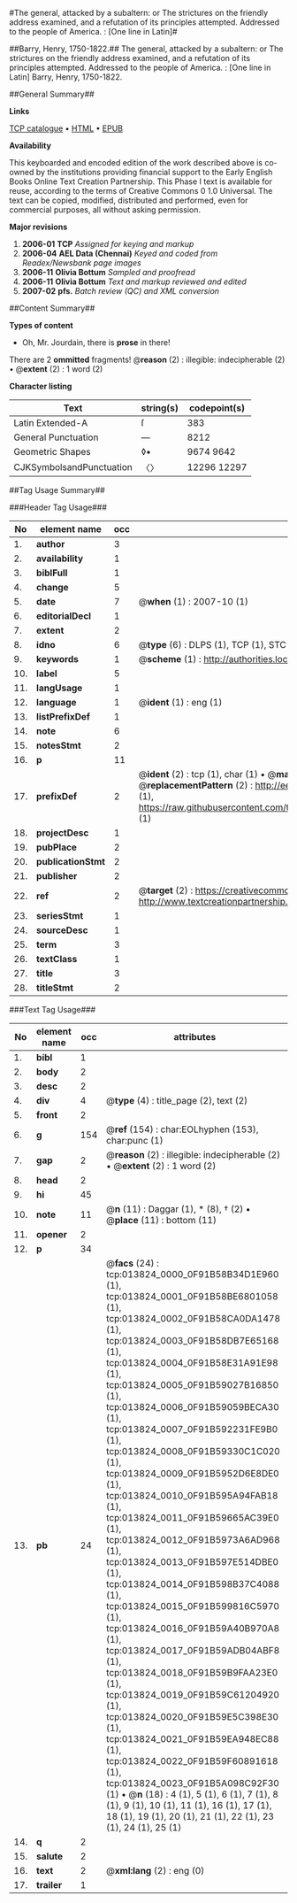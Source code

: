 #The general, attacked by a subaltern: or The strictures on the friendly address examined, and a refutation of its principles attempted. Addressed to the people of America. : [One line in Latin]#

##Barry, Henry, 1750-1822.##
The general, attacked by a subaltern: or The strictures on the friendly address examined, and a refutation of its principles attempted. Addressed to the people of America. : [One line in Latin]
Barry, Henry, 1750-1822.

##General Summary##

**Links**

[TCP catalogue](http://www.ota.ox.ac.uk/tcp/)  • 
[HTML](http://tei.it.ox.ac.uk/tcp/Texts-HTML/free/N10/N10923.html)  • 
[EPUB](http://tei.it.ox.ac.uk/tcp/Texts-EPUB/free/N10/N10923.epub)

**Availability**

This keyboarded and encoded edition of the
	       work described above is co-owned by the institutions
	       providing financial support to the Early English Books
	       Online Text Creation Partnership. This Phase I text is
	       available for reuse, according to the terms of Creative
	       Commons 0 1.0 Universal. The text can be copied,
	       modified, distributed and performed, even for
	       commercial purposes, all without asking permission.

**Major revisions**

1. __2006-01__ __TCP__ *Assigned for keying and markup*
1. __2006-04__ __AEL Data (Chennai)__ *Keyed and coded from Readex/Newsbank page images*
1. __2006-11__ __Olivia Bottum__ *Sampled and proofread*
1. __2006-11__ __Olivia Bottum__ *Text and markup reviewed and edited*
1. __2007-02__ __pfs.__ *Batch review (QC) and XML conversion*

##Content Summary##

**Types of content**

  * Oh, Mr. Jourdain, there is **prose** in there!

There are 2 **ommitted** fragments! 
 @__reason__ (2) : illegible: indecipherable (2)  •  @__extent__ (2) : 1 word (2)

**Character listing**


|Text|string(s)|codepoint(s)|
|---|---|---|
|Latin Extended-A|ſ|383|
|General Punctuation|—|8212|
|Geometric Shapes|◊▪|9674 9642|
|CJKSymbolsandPunctuation|〈〉|12296 12297|

##Tag Usage Summary##

###Header Tag Usage###

|No|element name|occ|attributes|
|---|---|---|---|
|1.|__author__|3||
|2.|__availability__|1||
|3.|__biblFull__|1||
|4.|__change__|5||
|5.|__date__|7| @__when__ (1) : 2007-10 (1)|
|6.|__editorialDecl__|1||
|7.|__extent__|2||
|8.|__idno__|6| @__type__ (6) : DLPS (1), TCP (1), STC (1), NOTIS (1), IMAGE-SET (1), EVANS-CITATION (1)|
|9.|__keywords__|1| @__scheme__ (1) : http://authorities.loc.gov/ (1)|
|10.|__label__|5||
|11.|__langUsage__|1||
|12.|__language__|1| @__ident__ (1) : eng (1)|
|13.|__listPrefixDef__|1||
|14.|__note__|6||
|15.|__notesStmt__|2||
|16.|__p__|11||
|17.|__prefixDef__|2| @__ident__ (2) : tcp (1), char (1)  •  @__matchPattern__ (2) : ([0-9\-]+):([0-9IVX]+) (1), (.+) (1)  •  @__replacementPattern__ (2) : http://eebo.chadwyck.com/downloadtiff?vid=$1&page=$2 (1), https://raw.githubusercontent.com/textcreationpartnership/Texts/master/tcpchars.xml#$1 (1)|
|18.|__projectDesc__|1||
|19.|__pubPlace__|2||
|20.|__publicationStmt__|2||
|21.|__publisher__|2||
|22.|__ref__|2| @__target__ (2) : https://creativecommons.org/publicdomain/zero/1.0/ (1), http://www.textcreationpartnership.org/docs/. (1)|
|23.|__seriesStmt__|1||
|24.|__sourceDesc__|1||
|25.|__term__|3||
|26.|__textClass__|1||
|27.|__title__|3||
|28.|__titleStmt__|2||


###Text Tag Usage###

|No|element name|occ|attributes|
|---|---|---|---|
|1.|__bibl__|1||
|2.|__body__|2||
|3.|__desc__|2||
|4.|__div__|4| @__type__ (4) : title_page (2), text (2)|
|5.|__front__|2||
|6.|__g__|154| @__ref__ (154) : char:EOLhyphen (153), char:punc (1)|
|7.|__gap__|2| @__reason__ (2) : illegible: indecipherable (2)  •  @__extent__ (2) : 1 word (2)|
|8.|__head__|2||
|9.|__hi__|45||
|10.|__note__|11| @__n__ (11) : Daggar (1), * (8), † (2)  •  @__place__ (11) : bottom (11)|
|11.|__opener__|2||
|12.|__p__|34||
|13.|__pb__|24| @__facs__ (24) : tcp:013824_0000_0F91B58B34D1E960 (1), tcp:013824_0001_0F91B58BE6801058 (1), tcp:013824_0002_0F91B58CA0DA1478 (1), tcp:013824_0003_0F91B58DB7E65168 (1), tcp:013824_0004_0F91B58E31A91E98 (1), tcp:013824_0005_0F91B59027B16850 (1), tcp:013824_0006_0F91B59059BECA30 (1), tcp:013824_0007_0F91B592231FE9B0 (1), tcp:013824_0008_0F91B59330C1C020 (1), tcp:013824_0009_0F91B5952D6E8DE0 (1), tcp:013824_0010_0F91B595A94FAB18 (1), tcp:013824_0011_0F91B59665AC39E0 (1), tcp:013824_0012_0F91B5973A6AD968 (1), tcp:013824_0013_0F91B597E514DBE0 (1), tcp:013824_0014_0F91B598B37C4088 (1), tcp:013824_0015_0F91B599816C5970 (1), tcp:013824_0016_0F91B59A40B970A8 (1), tcp:013824_0017_0F91B59ADB04ABF8 (1), tcp:013824_0018_0F91B59B9FAA23E0 (1), tcp:013824_0019_0F91B59C61204920 (1), tcp:013824_0020_0F91B59E5C398E30 (1), tcp:013824_0021_0F91B59EA948EC88 (1), tcp:013824_0022_0F91B59F60891618 (1), tcp:013824_0023_0F91B5A098C92F30 (1)  •  @__n__ (18) : 4 (1), 5 (1), 6 (1), 7 (1), 8 (1), 9 (1), 10 (1), 11 (1), 16 (1), 17 (1), 18 (1), 19 (1), 20 (1), 21 (1), 22 (1), 23 (1), 24 (1), 25 (1)|
|14.|__q__|2||
|15.|__salute__|2||
|16.|__text__|2| @__xml:lang__ (2) : eng (0)|
|17.|__trailer__|1||
